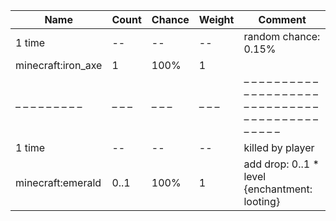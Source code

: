 | Name               | Count | Chance | Weight | Comment                                                                                    |
| ------------------ | ----- | ------ | ------ | ------------------------------------------------------------------------------------------ |
| 1 time             |    -- |     -- |     -- | random chance: 0.15%|{enchantment: looting}: 0.2125% + 0.0625%*(level-1), killed by player |
| minecraft:iron_axe |     1 |   100% |      1 |                                                                                            |
| – – – – – – – – –  | – – – | – – –  | – – –  | – – – – – – – – – – – – – – – – – – – – – – – – – – – – – – – – – – – – – – – – – – – – –  |
| 1 time             |    -- |     -- |     -- | killed by player                                                                           |
| minecraft:emerald  |  0..1 |   100% |      1 | add drop: 0..1 * level {enchantment: looting}                                              |
